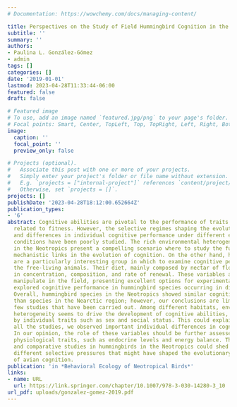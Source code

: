 ```yaml
---
# Documentation: https://wowchemy.com/docs/managing-content/

title: Perspectives on the Study of Field Hummingbird Cognition in the Neotropics
subtitle: ''
summary: ''
authors:
- Paulina L. González-Gómez
- admin
tags: []
categories: []
date: '2019-01-01'
lastmod: 2023-04-28T11:33:44-06:00
featured: false
draft: false

# Featured image
# To use, add an image named `featured.jpg/png` to your page's folder.
# Focal points: Smart, Center, TopLeft, Top, TopRight, Left, Right, BottomLeft, Bottom, BottomRight.
image:
  caption: ''
  focal_point: ''
  preview_only: false

# Projects (optional).
#   Associate this post with one or more of your projects.
#   Simply enter your project's folder or file name without extension.
#   E.g. `projects = ["internal-project"]` references `content/project/deep-learning/index.md`.
#   Otherwise, set `projects = []`.
projects: []
publishDate: '2023-04-28T18:12:00.652664Z'
publication_types:
- '6'
abstract: Cognitive abilities are pivotal to the performance of traits that are closely
  related to fitness. However, the selective regimes shaping the evolution of cognition,
  and differences in individual cognitive performance under different environmental
  conditions have been poorly studied. The rich environmental heterogeneity and biodiversity
  in the Neotropics present a compelling scenario where to study the functional and
  mechanistic links in the evolution of cognition. On the other hand, hummingbirds
  are a particularly interesting group in which to examine cognitive performance in
  the free-living animals. Their diet, mainly composed by nectar of flowers, varies
  in concentration, composition, and rate of renewal. These variables are easy to
  manipulate in the field, presenting excellent options for experimental setup. We
  explored cognitive performance in hummingbird species occurring in diverse environments.
  Overall, hummingbird species in the Neotropics showed similar cognitive abilities
  than species in the Nearctic region; however, our conclusions are limited by the
  few studies that have been carried out. Among different habitats, environmental
  heterogeneity seems to drive the development of cognitive abilities, however mediated
  by individual traits such as sex and social status. This could explain why, across
  all the studies, we observed important individual differences in cognitive performance.
  In our opinion, the role of these variables should be further assessed by integrating
  physiological traits, such as endocrine levels and energy balance. Thus, integrative
  and comparative studies in hummingbirds in the Neotropics could shed light on the
  different selective pressures that might have shaped the evolutionary trajectory
  of avian cognition.
publication: 'in *Behavioral Ecology of Neotropical Birds*'
links:
- name: URL
  url: https://link.springer.com/chapter/10.1007/978-3-030-14280-3_10
url_pdf: uploads/gonzalez-gomez-2019.pdf
---
```

